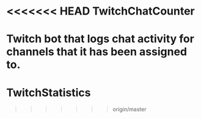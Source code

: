 <<<<<<< HEAD
TwitchChatCounter
=================

Twitch bot that logs chat activity for channels that it has been assigned to.
=======
# TwitchStatistics
>>>>>>> origin/master
